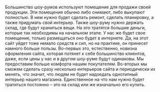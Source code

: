 Большинство шоу-румов используют помещение для продажи своей продукции. Эти помещения обычно либо снимают, либо выкупают полностью. В нем нужно будет сделать ремонт, сделать планировку, а также придумать свой интерьер. Также шоу-руму нужно держать склад, где будут храниться вещи. На это тратятся большие деньги, которые так необходимы на начальном этапе. У нас же будет свое помещение, только размещаться оно будет в интернете. Да, на этот сайт уйдет тоже немало средств и сил, но на практике, он принесет намного больше пользы. Во-первых это, естественно, новизна оформления сайта, которая потянет к себе большинство клиентов, даже, если цены у нас и в другом шоу-руме будут одинаковы. Мы предоставим больше комфорта нашим покупателям. Во-вторых мы сможем сделать сразу несколько интерьеров сайта и периодически их менять, что значит, что людям не будет надоедать однотипный интерьер нашего магазина. Единственное на что нам нужно будет тратиться постоянно – это на склад или же изначально его купить.    
 

